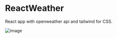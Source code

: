 # ReactWeather
React app with openweather api and tailwind for CSS.

![image](https://user-images.githubusercontent.com/98118185/186241177-63b90ab9-fcda-4ea7-bd24-d81381ad4cc8.png)

